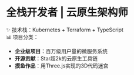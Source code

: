 # 全栈开发者 | 云原生架构师  
✨ 技术栈：Kubernetes + Terraform + TypeScript  
📊 项目分类：  
- **企业级项目**：百万级用户量的微服务系统  
- **开源贡献**：Star超2k的云原生工具链  
- **摸鱼作品**：用Three.js实现的3D代码迷宫  
